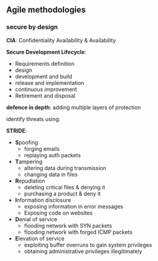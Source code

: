 ## Agile methodologies 

### secure by design

**CIA**: Confidentiality Availability & Availability 

**Secure Development Lifecycle**: 

- Requirements definition
- design
- development and build
- release and implementation
- continuous improvement
- Retirement and disposal

**defence in depth**: adding multiple layers of protection



identify threats using:

**STRIDE**:

- **S**poofing
  - forging emails
  - replaying auth packets
- **T**ampering
  - altering data during transmission 
  - changing data in files
- **R**epudiation
  - deleting critical files & denying it
  - purchasing a product & deny it
- **I**nformation disclosure
  - exposing information in error messages
  - Exposing code on websites
- **D**enial of service
  - flooding network with SYN packets
  - flooding network with forged ICMP packets
- **E**levation of service
  - exploiting buffer overruns to gain system privileges 
  - obtaining administrative privileges illegitimately